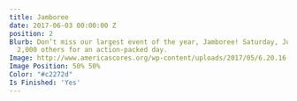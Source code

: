 ```yaml
---
title: Jamboree
date: 2017-06-03 00:00:00 Z
position: 2
Blurb: Don’t miss our largest event of the year, Jamboree! Saturday, June 3. Join
  2,000 others for an action-packed day.
Image: http://www.americascores.org/wp-content/uploads/2017/05/6.20.16-jamboree-recap.png
Image Position: 50% 50%
Color: "#c2272d"
Is Finished: 'Yes'
---
```


